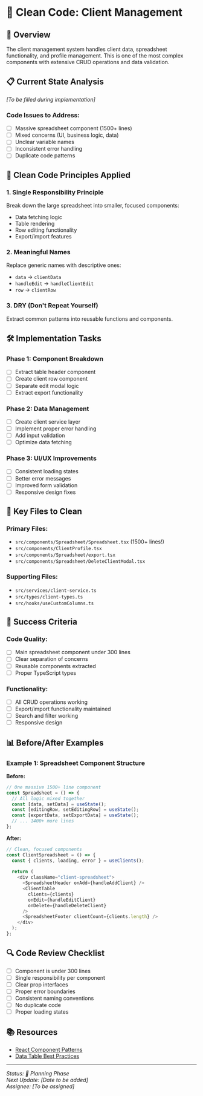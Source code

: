 # 👥 Clean Code: Client Management

## 🎯 Overview
The client management system handles client data, spreadsheet functionality, and profile management. This is one of the most complex components with extensive CRUD operations and data validation.

## 📋 Current State Analysis
*[To be filled during implementation]*

### Code Issues to Address:
- [ ] Massive spreadsheet component (1500+ lines)
- [ ] Mixed concerns (UI, business logic, data)
- [ ] Unclear variable names
- [ ] Inconsistent error handling
- [ ] Duplicate code patterns

## 🧹 Clean Code Principles Applied

### 1. **Single Responsibility Principle**
Break down the large spreadsheet into smaller, focused components:
- Data fetching logic
- Table rendering
- Row editing functionality
- Export/import features

### 2. **Meaningful Names**
Replace generic names with descriptive ones:
- `data` → `clientData`
- `handleEdit` → `handleClientEdit`
- `row` → `clientRow`

### 3. **DRY (Don't Repeat Yourself)**
Extract common patterns into reusable functions and components.

## 🛠️ Implementation Tasks

### Phase 1: Component Breakdown
- [ ] Extract table header component
- [ ] Create client row component
- [ ] Separate edit modal logic
- [ ] Extract export functionality

### Phase 2: Data Management
- [ ] Create client service layer
- [ ] Implement proper error handling
- [ ] Add input validation
- [ ] Optimize data fetching

### Phase 3: UI/UX Improvements
- [ ] Consistent loading states
- [ ] Better error messages
- [ ] Improved form validation
- [ ] Responsive design fixes

## 📝 Key Files to Clean

### Primary Files:
- `src/components/Spreadsheet/Spreadsheet.tsx` (1500+ lines!)
- `src/components/ClientProfile.tsx`
- `src/components/Spreadsheet/export.tsx`
- `src/components/Spreadsheet/DeleteClientModal.tsx`

### Supporting Files:
- `src/services/client-service.ts`
- `src/types/client-types.ts`
- `src/hooks/useCustomColumns.ts`

## 🎯 Success Criteria

### Code Quality:
- [ ] Main spreadsheet component under 300 lines
- [ ] Clear separation of concerns
- [ ] Reusable components extracted
- [ ] Proper TypeScript types

### Functionality:
- [ ] All CRUD operations working
- [ ] Export/import functionality maintained
- [ ] Search and filter working
- [ ] Responsive design

## 📊 Before/After Examples

### Example 1: Spreadsheet Component Structure
**Before:**
```typescript
// One massive 1500+ line component
const Spreadsheet = () => {
  // All logic mixed together
  const [data, setData] = useState();
  const [editingRow, setEditingRow] = useState();
  const [exportData, setExportData] = useState();
  // ... 1400+ more lines
};
```

**After:**
```typescript
// Clean, focused components
const ClientSpreadsheet = () => {
  const { clients, loading, error } = useClients();
  
  return (
    <div className="client-spreadsheet">
      <SpreadsheetHeader onAdd={handleAddClient} />
      <ClientTable 
        clients={clients} 
        onEdit={handleEditClient}
        onDelete={handleDeleteClient}
      />
      <SpreadsheetFooter clientCount={clients.length} />
    </div>
  );
};
```

## 🔍 Code Review Checklist

- [ ] Component is under 300 lines
- [ ] Single responsibility per component
- [ ] Clear prop interfaces
- [ ] Proper error boundaries
- [ ] Consistent naming conventions
- [ ] No duplicate code
- [ ] Proper loading states

## 📚 Resources

- [React Component Patterns](https://react.dev/learn/thinking-in-react)
- [Data Table Best Practices](https://ux.stackexchange.com/questions/tagged/data-tables)

---

*Status: 🚧 Planning Phase*  
*Next Update: [Date to be added]*  
*Assignee: [To be assigned]*
